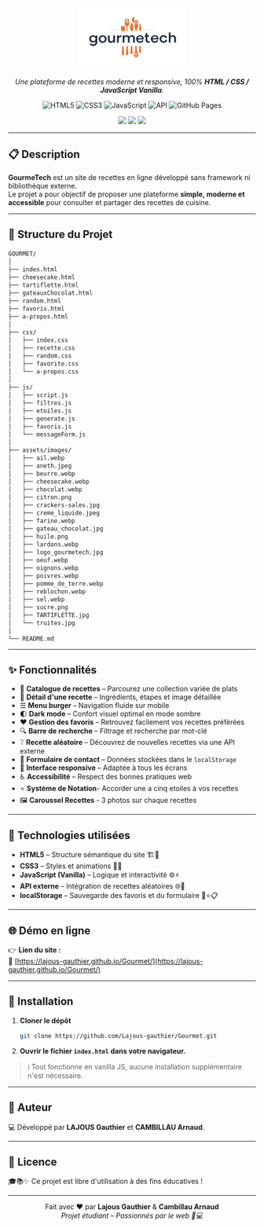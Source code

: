 <p align="center">
  <img src="assets/images/logo_gourmetech.jpg" alt="Logo GourmeTech" width="200" style="background-color:white; padding:10px; border-radius:8px;">
</p>


<p align="center">
  <em>Une plateforme de recettes moderne et responsive, 100% <strong>HTML / CSS / JavaScript Vanilla</strong>.</em>
</p>

<p align="center">
  <!-- Badges techniques -->
  <img src="https://img.shields.io/badge/HTML5-E34F26?style=for-the-badge&logo=html5&logoColor=white" alt="HTML5">
  <img src="https://img.shields.io/badge/CSS3-1572B6?style=for-the-badge&logo=css3&logoColor=white" alt="CSS3">
  <img src="https://img.shields.io/badge/JavaScript-F7DF1E?style=for-the-badge&logo=javascript&logoColor=black" alt="JavaScript">
  <img src="https://img.shields.io/badge/API-TheMealDB-blue?style=for-the-badge&logo=api&logoColor=white" alt="API">
  <img src="https://img.shields.io/badge/GitHub_Pages-121013?style=for-the-badge&logo=github&logoColor=white" alt="GitHub Pages">
</p>

<p align="center">
  <!-- Liens principaux -->
  <a href="https://lajous-gauthier.github.io/Gourmet/"><img src="https://img.shields.io/badge/🌐_Visiter_le_site-Online-blue?style=for-the-badge"></a>
  <a href="https://github.com/Lajous-gauthier/Gourmet"><img src="https://img.shields.io/github/stars/Lajous-gauthier/Gourmet?style=for-the-badge&logo=github"></a>
  <img src="https://img.shields.io/badge/License-Educative-green?style=for-the-badge">
</p>

---

## 📋 Description

**GourmeTech** est un site de recettes en ligne développé sans framework ni bibliothèque externe.  
Le projet a pour objectif de proposer une plateforme **simple, moderne et accessible** pour consulter et partager des recettes de cuisine.

---

## 📁 Structure du Projet

```
GOURMET/
│
├── index.html
├── cheesecake.html
├── tartiflette.html
├── gateauxChocolat.html
├── random.html
├── favoris.html
├── a-propos.html
│
├── css/
│   ├── index.css
│   ├── recette.css
│   ├── random.css
│   ├── favorite.css
│   └── a-propos.css
│
├── js/
│   ├── script.js
│   ├── filtres.js
│   ├── etoiles.js
│   ├── generate.js
│   ├── favoris.js
│   └── messageForm.js
│
├── assets/images/
│   ├── ail.webp
│   ├── aneth.jpeg
│   ├── beurre.webp
│   ├── cheesecake.webp
│   ├── chocolat.webp
│   ├── citron.png
│   ├── crackers-sales.jpg
│   ├── creme_liquide.jpeg
│   ├── farine.webp
│   ├── gateau_chocolat.jpg
│   ├── huile.png
│   ├── lardons.webp
│   ├── logo_gourmetech.jpg
│   ├── oeuf.webp
│   ├── oignons.webp
│   ├── poivres.webp
│   ├── pomme_de_terre.webp
│   ├── reblochon.webp
│   ├── sel.webp
│   ├── sucre.png
│   ├── TARTIFLETTE.jpg
│   └── truites.jpg
│
└── README.md

```

---

## ✨ Fonctionnalités

- 📖 **Catalogue de recettes** – Parcourez une collection variée de plats  
- 🥣 **Détail d'une recette** – Ingrédients, étapes et image détaillée  
- ☰ **Menu burger** – Navigation fluide sur mobile  
- 🌓 **Dark mode** – Confort visuel optimal en mode sombre  
- ❤️ **Gestion des favoris** – Retrouvez facilement vos recettes préférées  
- 🔍 **Barre de recherche** – Filtrage et recherche par mot-clé  
- ❔ **Recette aléatoire** – Découvrez de nouvelles recettes via une API externe  
- 📜 **Formulaire de contact** – Données stockées dans le `localStorage`  
- 📱 **Interface responsive** – Adaptée à tous les écrans  
- ♿ **Accessibilité** – Respect des bonnes pratiques web
- ⭐ **Système de Notation**- Accorder une a cinq etoiles à vos recettes
- 🖼️ **Caroussel Recettes** - 3 photos sur chaque recettes

---

## 🧩 Technologies utilisées

- **HTML5** – Structure sémantique du site 🏗️🧱  
- **CSS3** – Styles et animations 🎨✨  
- **JavaScript (Vanilla)** – Logique et interactivité ⚙️⚡  
- **API externe** – Intégration de recettes aléatoires 🌐🍲  
- **localStorage** – Sauvegarde des favoris et du formulaire 💾⭐📋

---

## 🌐 Démo en ligne

👉 **Lien du site :**  
🔗 [https://lajous-gauthier.github.io/Gourmet/](https://lajous-gauthier.github.io/Gourmet/)

---

## 🚀 Installation

1. **Cloner le dépôt**
   ```bash
   git clone https://github.com/Lajous-gauthier/Gourmet.git

2. **Ouvrir le fichier `index.html` dans votre navigateur.**

> ℹ️ Tout fonctionne en vanilla JS, aucune installation supplémentaire n'est nécessaire.

---

## 👤 Auteur

💻 Développé par **LAJOUS Gauthier** et **CAMBILLAU Arnaud**. 

---

## 📝 Licence

🎓📚✨ Ce projet est libre d'utilisation à des fins éducatives !

---

<p align="center"> Fait avec ❤️ par <strong>Lajous Gauthier</strong> & <strong>Cambillau Arnaud</strong><br> <em>Projet étudiant – Passionnés par le web 🍳💻</em> </p>
